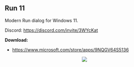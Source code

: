 ## Run 11
Modern Run dialog for Windows 11.

Discord: https://discord.com/invite/3WYcKat

**Download:**
- https://www.microsoft.com/store/apps/9NQGV64S5136

<p align="center">
  <img align="center" src="https://media.discordapp.net/attachments/753345992543305808/1125442489805967430/New.png">
  </p>
